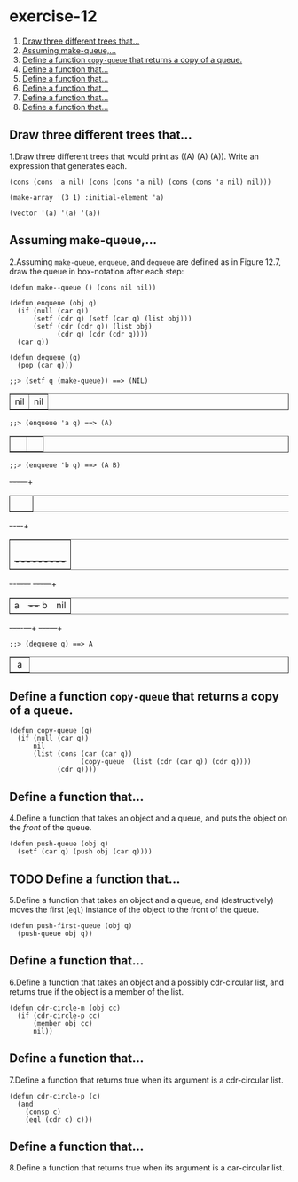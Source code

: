 

# exercise-12

1.  [Draw three different trees that&#x2026;](#org18822ad)
2.  [Assuming make-queue,&#x2026;](#org4436098)
3.  [Define a function `copy-queue` that returns a copy of a queue.](#org8f14ace)
4.  [Define a function that&#x2026;](#org247a21e)
5.  [Define a function that&#x2026;](#orgf989909)
6.  [Define a function that&#x2026;](#org9d09ca4)
7.  [Define a function that&#x2026;](#org62f6407)
8.  [Define a function that&#x2026;](#org6d55dd8)


<a id="org18822ad"></a>

## Draw three different trees that&#x2026;

1.Draw three different trees that would print as ((A) (A) (A)). Write an expression that generates each.

    (cons (cons 'a nil) (cons (cons 'a nil) (cons (cons 'a nil) nil)))
    
    (make-array '(3 1) :initial-element 'a)
    
    (vector '(a) '(a) '(a))


<a id="org4436098"></a>

## Assuming make-queue,&#x2026;

2.Assuming `make-queue`, `enqueue`, and `dequeue` are defined as in Figure 12.7, draw the queue in box-notation after each step:

    (defun make--queue () (cons nil nil))
    
    (defun enqueue (obj q)
      (if (null (car q))
          (setf (cdr q) (setf (car q) (list obj)))
          (setf (cdr (cdr q)) (list obj)
                (cdr q) (cdr (cdr q))))
      (car q))
    
    (defun dequeue (q)
      (pop (car q)))

    ;;> (setf q (make-queue)) ==> (NIL)

<!-- This HTML table template is generated by emacs 28.2 -->
<table border="1">
  <tr>
    <td align="left" valign="top">
      nil
    </td>
    <td align="left" valign="top">
      nil
    </td>
  </tr>
</table>

    ;;> (enqueue 'a q) ==> (A)

<!-- This HTML table template is generated by emacs 28.2 -->
<table border="1">
  <tr>
    <td align="left" valign="top">
      &nbsp;&nbsp;&nbsp;
    </td>
    <td align="left" valign="top">
      &nbsp;&nbsp;&nbsp;
    </td>
  </tr>
</table>

    ;;> (enqueue 'b q) ==> (A B)

<del>---</del>&#x2014;+

<table border="2" cellspacing="0" cellpadding="6" rules="groups" frame="hsides">


<colgroup>
<col  class="org-left" />

<col  class="org-left" />
</colgroup>
<tbody>
<tr>
<td class="org-left">&#xa0;</td>
<td class="org-left">&#xa0;</td>
</tr>
</tbody>
</table>

<del>-</del>-<del>-</del>-+

<table border="2" cellspacing="0" cellpadding="6" rules="groups" frame="hsides">


<colgroup>
<col  class="org-left" />
</colgroup>
<tbody>
<tr>
<td class="org-left">&#xa0;</td>
</tr>


<tr>
<td class="org-left"><del>---------</del></td>
</tr>
</tbody>
</table>

<del>-</del>-<del>----</del>  <del>---</del>&#x2014;+

<table border="2" cellspacing="0" cellpadding="6" rules="groups" frame="hsides">


<colgroup>
<col  class="org-left" />

<col  class="org-left" />

<col  class="org-left" />
</colgroup>
<tbody>
<tr>
<td class="org-left">a</td>
<td class="org-left"><del>--</del> b</td>
<td class="org-left">nil</td>
</tr>
</tbody>
</table>

<del>---</del>-&#x2014;+  <del>---</del>&#x2014;+

    ;;> (dequeue q) ==> A

<!-- This HTML table template is generated by emacs 28.2 -->
<table border="1">
  <tr>
    <td align="left" valign="top">
      &nbsp;a&nbsp;
    </td>
  </tr>
</table>


<a id="org8f14ace"></a>

## Define a function `copy-queue` that returns a copy of a queue.

    (defun copy-queue (q)
      (if (null (car q))
          nil
          (list (cons (car (car q))
                      (copy-queue  (list (cdr (car q)) (cdr q))))
                (cdr q))))


<a id="org247a21e"></a>

## Define a function that&#x2026;

4.Define a function that takes an object and a queue, and puts the object on the *front* of the queue.

    (defun push-queue (obj q)
      (setf (car q) (push obj (car q))))


<a id="orgf989909"></a>

## TODO Define a function that&#x2026;

5.Define a function that takes an object and a queue, and (destructively) moves the first (`eql`) instance of the object to the front of the queue.

    (defun push-first-queue (obj q)
      (push-queue obj q))


<a id="org9d09ca4"></a>

## Define a function that&#x2026;

6.Define a function that takes an object and a possibly cdr-circular list, and returns true if the object is a member of the list.

    (defun cdr-circle-m (obj cc)
      (if (cdr-circle-p cc)
          (member obj cc)
          nil))


<a id="org62f6407"></a>

## Define a function that&#x2026;

7.Define a function that returns true when its argument is a cdr-circular list.

    (defun cdr-circle-p (c)
      (and
        (consp c)
        (eql (cdr c) c)))


<a id="org6d55dd8"></a>

## Define a function that&#x2026;

8.Define a function that returns true when its argument is a car-circular list.

